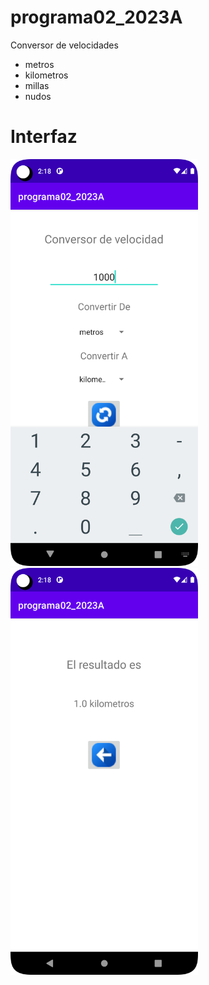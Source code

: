 # programa02_2023A

Conversor de velocidades 

* metros 
* kilometros
* millas
* nudos

# Interfaz
<img src="./Screenshot_20230523_211806.png" width="300px">
<img src="./Screenshot_20230523_211829.png" width="300px">

